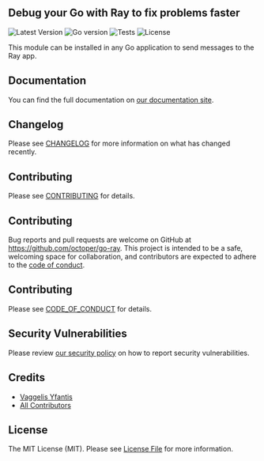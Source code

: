 ## Debug your Go with Ray to fix problems faster

![Latest Version](https://img.shields.io/github/v/tag/octoper/go-ray)
![Go version](https://img.shields.io/github/go-mod/go-version/octoper/go-ray)
![Tests](https://github.com/octoper/go-ray/workflows/Tests/badge.svg)
![License](https://img.shields.io/github/license/octoper/go-ray)

This module can be installed in any Go application to send messages to the Ray app.

## Documentation

You can find the full documentation on [our documentation site](https://spatie.be/docs/ray).

## Changelog

Please see [CHANGELOG](CHANGELOG.md) for more information on what has changed recently.

## Contributing

Please see [CONTRIBUTING](.github/CONTRIBUTING.md) for details.

## Contributing

Bug reports and pull requests are welcome on GitHub at https://github.com/octoper/go-ray. This project is intended to be a safe, welcoming space for collaboration, and contributors are expected to adhere to the [code of conduct](https://github.com/spatie/ray/blob/master/CODE_OF_CONDUCT.md).

## Contributing

Please see [CODE_OF_CONDUCT](.github/CODE_OF_CONDUCT.md) for details.

## Security Vulnerabilities

Please review [our security policy](SECURITY.md) on how to report security vulnerabilities.

## Credits

- [Vaggelis Yfantis](https://github.com/octoper)
- [All Contributors](../../contributors)

## License

The MIT License (MIT). Please see [License File](LICENSE.md) for more information.
